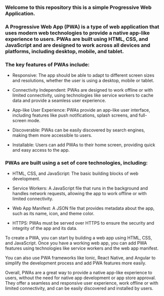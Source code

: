 ### Welcome to this repository this is a simple **Progressive Web Application**.

### A Progressive Web App (PWA) is a type of web application that uses modern web technologies to provide a native app-like experience to users. PWAs are built using HTML, CSS, and JavaScript and are designed to work across all devices and platforms, including desktop, mobile, and tablet.

### The key features of PWAs include:

- Responsive: The app should be able to adapt to different screen sizes and resolutions, whether the user is using a desktop, mobile or tablet.

- Connectivity Independent: PWAs are designed to work offline or with limited connectivity, using technologies like service workers to cache data and provide a seamless user experience.

- App-like User Experience: PWAs provide an app-like user interface, including features like push notifications, splash screens, and full-screen mode.

- Discoverable: PWAs can be easily discovered by search engines, making them more accessible to users.

- Installable: Users can add PWAs to their home screen, providing quick and easy access to the app.

### PWAs are built using a set of core technologies, including:

- HTML, CSS, and JavaScript: The basic building blocks of web development.

- Service Workers: A JavaScript file that runs in the background and handles network requests, allowing the app to work offline or with limited connectivity.

- Web App Manifest: A JSON file that provides metadata about the app, such as its name, icon, and theme color.

- HTTPS: PWAs must be served over HTTPS to ensure the security and integrity of the app and its data.

To create a PWA, you can start by building a web app using HTML, CSS, and JavaScript. Once you have a working web app, you can add PWA features using technologies like service workers and the web app manifest.

You can also use PWA frameworks like Ionic, React Native, and Angular to simplify the development process and add PWA features more easily.

Overall, PWAs are a great way to provide a native app-like experience to users, without the need for native app development or app store approval. They offer a seamless and responsive user experience, work offline or with limited connectivity, and can be easily discovered and installed by users.